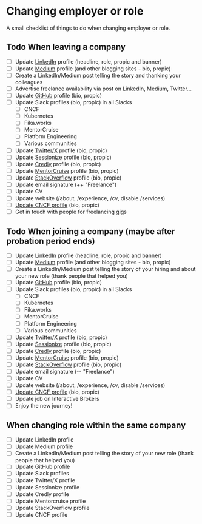 # Changing employer or role

A small checklist of things to do when changing employer or role.

## Todo When leaving a company

- [ ] Update [LinkedIn](https://www.linkedin.com/in/mbianchidev/) profile (headline, role, propic and banner)
- [ ] Update [Medium](https://medium.com/@mbianchidev) profile (and other blogging sites - bio, propic)
- [ ] Create a LinkedIn/Medium post telling the story and thanking your colleagues
- [ ] Advertise freelance availability via post on LinkedIn, Medium, Twitter...
- [ ] Update [GitHub](https://github.com/mbianchidev) profile (bio, propic)
- [ ] Update Slack profiles (bio, propic) in all Slacks
  - [ ] CNCF
  - [ ] Kubernetes
  - [ ] Fika.works
  - [ ] MentorCruise
  - [ ] Platform Engineering
  - [ ] Various communities 
- [ ] Update [Twitter/X](https://x.com/mbianchidev) profile (bio, propic)
- [ ] Update [Sessionize](https://sessionize.com/mbianchidev/) profile (bio, propic)
- [ ] Update [Credly](https://www.credly.com/users/matteo-bianchi.17f3ab2b/badges) profile (bio, propic)
- [ ] Update [MentorCruise](https://mentorcruise.com/mentor/matteobianchi/) profile (bio, propic)
- [ ] Update [StackOverflow](https://stackoverflow.com/users/7410528/mbianchidev) profile (bio, propic)
- [ ] Update email signature (++ "Freelance")
- [ ] Update CV
- [ ] Update website (/about, /experience, /cv, disable /services)
- [ ] [Update CNCF profile](https://community.cncf.io/u/m9crwf/#/about) (bio, propic)
- [ ] Get in touch with people for freelancing gigs

## Todo When joining a company (maybe after probation period ends)

- [ ] Update [LinkedIn](https://www.linkedin.com/in/mbianchidev/) profile (headline, role, propic and banner)
- [ ] Update [Medium](https://medium.com/@mbianchidev) profile (and other blogging sites - bio, propic)
- [ ] Create a LinkedIn/Medium post telling the story of your hiring and about your new role (thank people that helped you)
- [ ] Update [GitHub](https://github.com/mbianchidev) profile (bio, propic)
- [ ] Update Slack profiles (bio, propic) in all Slacks
  - [ ] CNCF
  - [ ] Kubernetes
  - [ ] Fika.works
  - [ ] MentorCruise
  - [ ] Platform Engineering
  - [ ] Various communities 
- [ ] Update [Twitter/X](https://x.com/mbianchidev) profile (bio, propic)
- [ ] Update [Sessionize](https://sessionize.com/mbianchidev/) profile (bio, propic)
- [ ] Update [Credly](https://www.credly.com/users/matteo-bianchi.17f3ab2b/badges) profile (bio, propic)
- [ ] Update [MentorCruise](https://mentorcruise.com/mentor/matteobianchi/) profile (bio, propic)
- [ ] Update [StackOverflow](https://stackoverflow.com/users/7410528/mbianchidev) profile (bio, propic)
- [ ] Update email signature (-- "Freelance")
- [ ] Update CV
- [ ] Update website (/about, /experience, /cv, disable /services)
- [ ] [Update CNCF profile](https://community.cncf.io/u/m9crwf/#/about) (bio, propic)
- [ ] Update job on Interactive Brokers
- [ ] Enjoy the new journey!

## When changing role within the same company

- [ ] Update LinkedIn profile
- [ ] Update Medium profile
- [ ] Create a LinkedIn/Medium post telling the story of your new role (thank people that helped you)
- [ ] Update GitHub profile
- [ ] Update Slack profiles
- [ ] Update Twitter/X profile
- [ ] Update Sessionize profile
- [ ] Update Credly profile
- [ ] Update Mentorcruise profile
- [ ] Update StackOverflow profile
- [ ] Update CNCF profile
